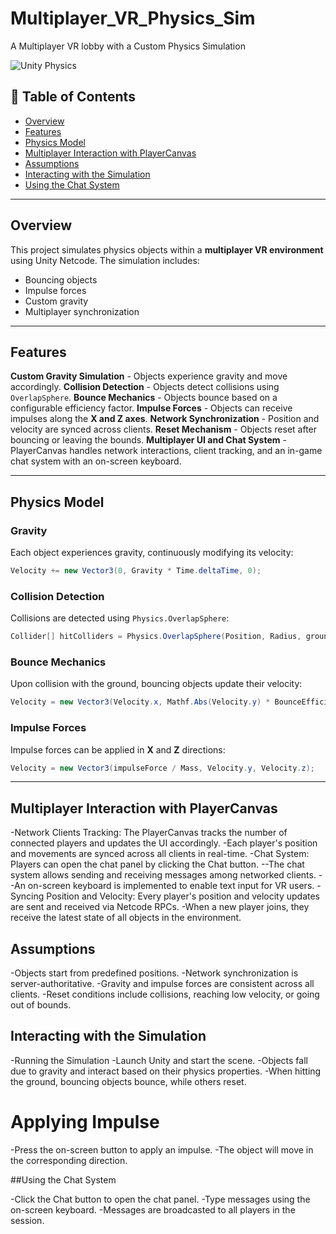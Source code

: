 # Multiplayer_VR_Physics_Sim
A Multiplayer VR lobby with a Custom Physics Simulation 

![Unity Physics](https://img.shields.io/badge/Physics-Simulation-blue.svg)

## 📌 Table of Contents
- [Overview](#overview)
- [Features](#features)
- [Physics Model](#physics-model)
- [Multiplayer Interaction with PlayerCanvas](#multiplayer-interaction-with-playercanvas)
- [Assumptions](#assumptions)
- [Interacting with the Simulation](#interacting-with-the-simulation)
- [Using the Chat System](#using-the-chat-system)

---

## Overview
This project simulates physics objects within a **multiplayer VR environment** using Unity Netcode. The simulation includes:
- Bouncing objects
- Impulse forces
- Custom gravity
- Multiplayer synchronization

---

## Features
 **Custom Gravity Simulation** - Objects experience gravity and move accordingly.
 **Collision Detection** - Objects detect collisions using `OverlapSphere`.
 **Bounce Mechanics** - Objects bounce based on a configurable efficiency factor.
 **Impulse Forces** - Objects can receive impulses along the **X and Z axes**.
 **Network Synchronization** - Position and velocity are synced across clients.
 **Reset Mechanism** - Objects reset after bouncing or leaving the bounds.
 **Multiplayer UI and Chat System** - PlayerCanvas handles network interactions, client tracking, and an in-game chat system with an on-screen keyboard.

---

## Physics Model

### **Gravity**
Each object experiences gravity, continuously modifying its velocity:
```csharp
Velocity += new Vector3(0, Gravity * Time.deltaTime, 0);
```

### **Collision Detection**
Collisions are detected using `Physics.OverlapSphere`:
```csharp
Collider[] hitColliders = Physics.OverlapSphere(Position, Radius, groundLayer);
```

### **Bounce Mechanics**
Upon collision with the ground, bouncing objects update their velocity:
```csharp
Velocity = new Vector3(Velocity.x, Mathf.Abs(Velocity.y) * BounceEfficiency, Velocity.z);
```

### **Impulse Forces**
Impulse forces can be applied in **X** and **Z** directions:
```csharp
Velocity = new Vector3(impulseForce / Mass, Velocity.y, Velocity.z);
```

---

## Multiplayer Interaction with PlayerCanvas

-Network Clients Tracking: The PlayerCanvas tracks the number of connected players and updates the UI accordingly.
-Each player's position and movements are synced across all clients in real-time.
-Chat System: Players can open the chat panel by clicking the Chat button.
--The chat system allows sending and receiving messages among networked clients.
--An on-screen keyboard is implemented to enable text input for VR users.
-Syncing Position and Velocity: Every player's position and velocity updates are sent and received via Netcode RPCs.
-When a new player joins, they receive the latest state of all objects in the environment.


## Assumptions
-Objects start from predefined positions.
-Network synchronization is server-authoritative.
-Gravity and impulse forces are consistent across all clients.
-Reset conditions include collisions, reaching low velocity, or going out of bounds.


## Interacting with the Simulation

-Running the Simulation
-Launch Unity and start the scene.
-Objects fall due to gravity and interact based on their physics properties.
-When hitting the ground, bouncing objects bounce, while others reset.

# Applying Impulse

-Press the on-screen button to apply an impulse.
-The object will move in the corresponding direction.

##Using the Chat System

-Click the Chat button to open the chat panel.
-Type messages using the on-screen keyboard.
-Messages are broadcasted to all players in the session.
